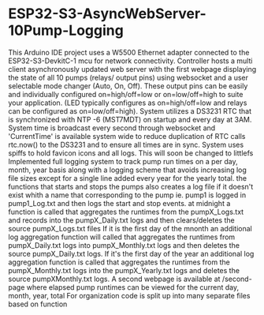 # ESP32-S3-AsyncWebServer-10Pump-Logging
This Arduino IDE project uses a W5500 Ethernet adapter connected to the ESP32-S3-DevkitC-1 mcu for network connectivity.
Controller hosts a multi client asynchronously updated web server with the first webpage displaying the state of all 10 pumps (relays/ output pins) using websocket and a user selectable mode changer (Auto, On, Off).
These output pins can be easily and individually configured on=high/off=low or on=low/off=high to suite your application. (LED typically configures as on=high/off=low and relays can be configured as on=low/off=high).
System utilizes a DS3231 RTC that is synchronized with NTP -6 (MST7MDT) on startup and every day at 3AM. 
System time is broadcast every second through websocket and 'CurrentTime' is available system wide to reduce duplication of RTC calls rtc.now() to the DS3231 and to ensure all times are in sync. 
System uses spiffs to hold favicon icons and all logs. This will soon be changed to littlefs
Implemented full logging system to track pump run times on a per day, month, year basis along with a logging scheme that avoids increasing log file sizes except for a single line added every year for the yearly total. 
the functions that starts and stops the pumps also creates a log file if it doesn't exist whith a name that corresponding to the pump ie. pump1 is logged in pump1_Log.txt and then logs the start and stop events.
at midnight a function is called that aggregates the runtimes from the pumpX_Logs.txt and records into the pumpX_Daily.txt logs and then clears/deletes the source pumpX_Logs.txt files 
If it is the first day of the mnonth an additional log aggregation function will called that aggregates the runtimes from pumpX_Daily.txt logs into pumpX_Monthly.txt logs and then deletes the source pumpX_Daily.txt logs. 
If it's the first day of the year an additional log aggregation function is called that aggregates the runtimes from the pumpX_Monthly.txt logs into the pumpX_Yearly.txt logs and deletes the source pumpXMonthly.txt logs. 
A second webpage is available at /second-page where elapsed pump runtimes can be viewed for the current day, month, year, total 
For organization code is split up into many separate files based on function

